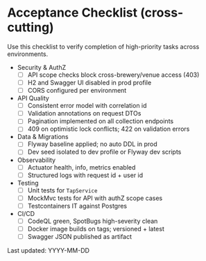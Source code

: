 # Acceptance Checklist (cross-cutting)

Use this checklist to verify completion of high-priority tasks across environments.

- Security & AuthZ
  - [ ] API scope checks block cross-brewery/venue access (403)
  - [ ] H2 and Swagger UI disabled in prod profile
  - [ ] CORS configured per environment

- API Quality
  - [ ] Consistent error model with correlation id
  - [ ] Validation annotations on request DTOs
  - [ ] Pagination implemented on all collection endpoints
  - [ ] 409 on optimistic lock conflicts; 422 on validation errors

- Data & Migrations
  - [ ] Flyway baseline applied; no auto DDL in prod
  - [ ] Dev seed isolated to dev profile or Flyway dev scripts

- Observability
  - [ ] Actuator health, info, metrics enabled
  - [ ] Structured logs with request id + user id

- Testing
  - [ ] Unit tests for `TapService`
  - [ ] MockMvc tests for API with authZ scope cases
  - [ ] Testcontainers IT against Postgres

- CI/CD
  - [ ] CodeQL green, SpotBugs high-severity clean
  - [ ] Docker image builds on tags; versioned + latest
  - [ ] Swagger JSON published as artifact

Last updated: YYYY-MM-DD

